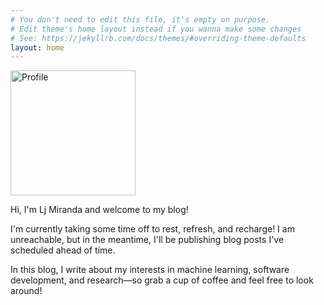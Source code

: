 ```yaml
---
# You don't need to edit this file, it's empty on purpose.
# Edit theme's home layout instead if you wanna make some changes
# See: https://jekyllrb.com/docs/themes/#overriding-theme-defaults
layout: home
---
```


<div class="divider">
    <div class="left">
        <img id="profilepic" width="200" height="200" src="assets/profile.JPG" alt="Profile">
    </div>
    <div class="right">
        <p>Hi, I'm Lj Miranda and welcome to my blog!</p>
        <p>
            I'm currently taking some time off to rest, refresh, and recharge!
            I am unreachable, but in the meantime, I'll be publishing blog
            posts I've scheduled ahead of time.
        </p>
        <p>
            In this blog, I write about my interests in machine learning,
            software development, and research&mdash;so grab a cup of coffee and feel
            free to look around!
        </p>
    </div>
</div>
